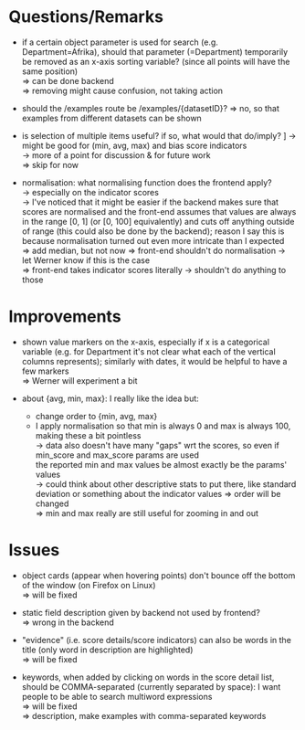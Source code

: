 # Questions/Remarks

 - if a certain object parameter is used for search (e.g. Department=Afrika), should that parameter (=Department) 
 temporarily be removed as an x-axis sorting variable? (since all points will have the same position)  
  => can be done backend  
  => removing might cause confusion, not taking action
  

 - should the /examples route be /examples/{datasetID}?
   => no, so that examples from different datasets can be shown

 - is selection of multiple items useful? if so, what would that do/imply?  ]
   -> might be good for (min, avg, max) and bias score indicators  
   -> more of a point for discussion & for future work  
   => skip for now

 - normalisation: what normalising function does the frontend apply?  
   -> especially on the indicator scores  
   -> I've noticed that it might be easier if the backend makes sure that scores are normalised and the
      front-end assumes that values are always in the range [0, 1] (or [0, 100] equivalently) and cuts off anything
      outside of range (this could also be done by the backend); reason I say this is because normalisation turned
      out even more intricate than I expected  
   => add median, but not now
   => front-end shouldn't do normalisation -> let Werner know if this is the case    
   => front-end takes indicator scores literally -> shouldn't do anything to those 

# Improvements

 - shown value markers on the x-axis, especially if x is a categorical variable (e.g. for Department it's not clear
   what each of the vertical columns represents); similarly with dates, it would be helpful to have a few markers  
   => Werner will experiment a bit
   
 - about {avg, min, max}: I really like the idea but:
    - change order to {min, avg, max}  
    - I apply normalisation so that min is always 0 and max is always 100, making these a bit pointless     
      -> data also doesn't have many "gaps" wrt the scores, so even if min_score and max_score params are used  
         the reported min and max values be almost exactly be the params' values  
      -> could think about other descriptive stats to put there, like standard deviation or something
         about the indicator values 
    => order will be changed  
    => min and max really are still useful for zooming in and out   




# Issues

 - object cards (appear when hovering points) don't bounce off the bottom of the window (on Firefox on Linux)  
   => will be fixed

 - static field description given by backend not used by frontend?  
   => wrong in the backend

 - "evidence" (i.e. score details/score indicators) can also be words in the title (only word in description
   are highlighted)  
   => will be fixed

 - keywords, when added by clicking on words in the score detail list, should be COMMA-separated 
   (currently separated by space): I want people to be able to search multiword expressions  
   => will be fixed  
   =>  description, make examples with comma-separated keywords
